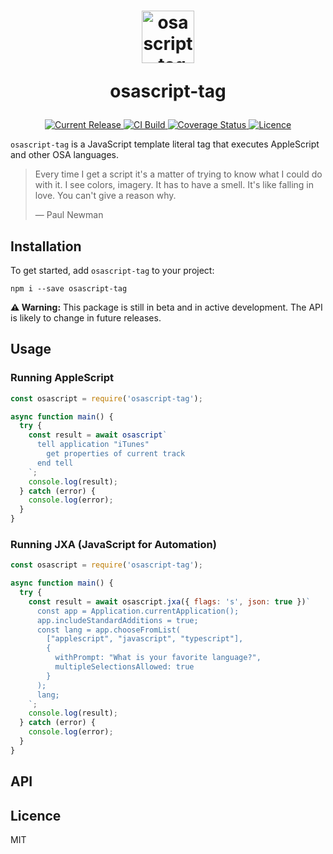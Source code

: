 <h1 align="center">
  <img src="https://user-images.githubusercontent.com/2100222/57056048-ddcdd500-6c6d-11e9-8f69-e4c1d3eb4f24.png" width="84" alt="osascript-tag logo" />

  osascript-tag
</h1>

<p align="center">
  <a href="https://www.npmjs.com/package/osascript-tag">
    <img src="https://img.shields.io/npm/v/osascript-tag.svg" alt="Current Release" />
  </a>
  <a href="https://travis-ci.org/wsmd/osascript-tag">
    <img src="https://travis-ci.org/wsmd/osascript-tag.svg?branch=master" alt="CI Build">
  </a>
  <a href="https://coveralls.io/github/wsmd/osascript-tag?branch=master">
    <img src="https://coveralls.io/repos/github/wsmd/osascript-tag/badge.svg?branch=master" alt="Coverage Status">
  </a>
  <a href="https://github.com/wsmd/osascript-tag/blob/master/LICENSE">
    <img src="https://img.shields.io/github/license/wsmd/osascript-tag.svg" alt="Licence">
  </a>
</p>

`osascript-tag` is a JavaScript template literal tag that executes AppleScript and other OSA languages.

> Every time I get a script it's a matter of trying to know what I could do with it. I see colors, imagery. It has to have a smell. It's like falling in love. You can't give a reason why.
>
> — Paul Newman

## Installation

To get started, add `osascript-tag` to your project:

```
npm i --save osascript-tag
```

**⚠️ Warning:** This package is still in beta and in active development. The API is likely to change in future releases.

## Usage

### Running AppleScript

```js
const osascript = require('osascript-tag');

async function main() {
  try {
    const result = await osascript`
      tell application "iTunes"
        get properties of current track
      end tell
    `;
    console.log(result);
  } catch (error) {
    console.log(error);
  }
}
```

### Running JXA (JavaScript for Automation)

```js
const osascript = require('osascript-tag');

async function main() {
  try {
    const result = await osascript.jxa({ flags: 's', json: true })`
      const app = Application.currentApplication();
      app.includeStandardAdditions = true;
      const lang = app.chooseFromList(
        ["applescript", "javascript", "typescript"],
        {
          withPrompt: "What is your favorite language?",
          multipleSelectionsAllowed: true
        }
      );
      lang;
    `;
    console.log(result);
  } catch (error) {
    console.log(error);
  }
}
```

## API

## Licence

MIT
